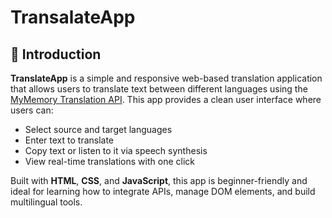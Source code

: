 # TransalateApp



## 📌 Introduction

**TranslateApp** is a simple and responsive web-based translation application that allows users to translate text between different languages using the [MyMemory Translation API](https://mymemory.translated.net/). This app provides a clean user interface where users can:

* Select source and target languages
* Enter text to translate
* Copy text or listen to it via speech synthesis
* View real-time translations with one click

Built with **HTML**, **CSS**, and **JavaScript**, this app is beginner-friendly and ideal for learning how to integrate APIs, manage DOM elements, and build multilingual tools.
